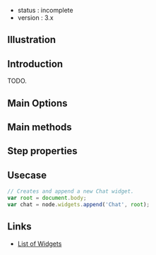  - status : incomplete
 - version : 3.x

## Illustration


## Introduction

TODO.

## Main Options

  
## Main methods


## Step properties


## Usecase

```js
// Creates and append a new Chat widget.
var root = document.body;
var chat = node.widgets.append('Chat', root);

```

## Links

- [List of Widgets](Widgets-v3)

